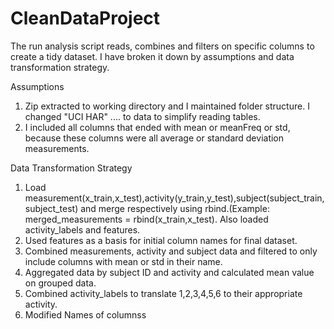 # CleanDataProject
The run analysis script reads, combines and filters on specific columns to create a tidy dataset. I have broken it down by assumptions and data transformation strategy.

Assumptions
1) Zip extracted to working directory and I maintained folder structure. I changed "UCI HAR" .... to data to simplify reading tables.
2) I included all columns that ended with mean or meanFreq or std, because these columns were all average or standard deviation measurements.

Data Transformation Strategy
1) Load measurement(x_train,x_test),activity(y_train,y_test),subject(subject_train,subject_test) and merge respectively using rbind.(Example: merged_measurements = rbind(x_train,x_test). Also loaded activity_labels and features.
2) Used features as a basis for initial column names for final dataset.
3) Combined measurements, activity and subject data and filtered to only include columns with mean or std in their name.
4) Aggregated data by subject ID and activity and calculated mean value on grouped data.
5) Combined activity_labels to translate 1,2,3,4,5,6 to their appropriate activity.
6) Modified Names of columnss
